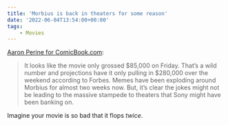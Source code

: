 ```yaml
---
title: 'Morbius is back in theaters for some reason'
date: '2022-06-04T13:54:00+00:00'
tags:
    - Movies
---
```


[Aaron Perine for ComicBook.com](https://comicbook.com/marvel/news/morbius-box-office-bombs-theaters-return/):

> It looks like the movie only grossed $85,000 on Friday. That’s a wild number and projections have it only pulling in $280,000 over the weekend according to Forbes. Memes have been exploding around Morbius for almost two weeks now. But, it’s clear the jokes might not be leading to the massive stampede to theaters that Sony might have been banking on.

Imagine your movie is so bad that it flops *twice*.